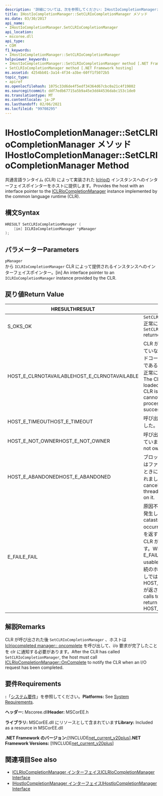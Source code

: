 ```yaml
---
description: '詳細については、次を参照してください: IHostIoCompletionManager:: Setclrio参照マネージャーメソッド'
title: IHostIoCompletionManager::SetCLRIoCompletionManager メソッド
ms.date: 03/30/2017
api_name:
- IHostIoCompletionManager.SetCLRIoCompletionManager
api_location:
- mscoree.dll
api_type:
- COM
f1_keywords:
- IHostIoCompletionManager::SetCLRIoCompletionManager
helpviewer_keywords:
- IHostIoCompletionManager::SetCLRIoCompletionManager method [.NET Framework hosting]
- SetCLRIoCompletionManager method [.NET Framework hosting]
ms.assetid: 4254bb01-3a14-4f34-a3be-60ff1f5072b5
topic_type:
- apiref
ms.openlocfilehash: 1075c33d6de4f5edf34364d67cbc0a21c4f19802
ms.sourcegitcommit: ddf7edb67715a5b9a45e3dd44536dabc153c1de0
ms.translationtype: MT
ms.contentlocale: ja-JP
ms.lasthandoff: 02/06/2021
ms.locfileid: "99708295"
---
```

# <a name="ihostiocompletionmanagersetclriocompletionmanager-method"></a><span data-ttu-id="e9114-103">IHostIoCompletionManager::SetCLRIoCompletionManager メソッド</span><span class="sxs-lookup"><span data-stu-id="e9114-103">IHostIoCompletionManager::SetCLRIoCompletionManager Method</span></span>

<span data-ttu-id="e9114-104">共通言語ランタイム (CLR) によって実装された [Iclrioの](iclriocompletionmanager-interface.md) インスタンスへのインターフェイスポインターをホストに提供します。</span><span class="sxs-lookup"><span data-stu-id="e9114-104">Provides the host with an interface pointer to the [ICLRIoCompletionManager](iclriocompletionmanager-interface.md) instance implemented by the common language runtime (CLR).</span></span>  
  
## <a name="syntax"></a><span data-ttu-id="e9114-105">構文</span><span class="sxs-lookup"><span data-stu-id="e9114-105">Syntax</span></span>  
  
```cpp  
HRESULT SetCLRIoCompletionManager (  
    [in] ICLRIoCompletionManager *pManager  
);  
```  
  
## <a name="parameters"></a><span data-ttu-id="e9114-106">パラメーター</span><span class="sxs-lookup"><span data-stu-id="e9114-106">Parameters</span></span>  

 `pManager`  
 <span data-ttu-id="e9114-107">から `ICLRIoCompletionManager` CLR によって提供されるインスタンスへのインターフェイスポインター。</span><span class="sxs-lookup"><span data-stu-id="e9114-107">[in] An interface pointer to an `ICLRIoCompletionManager` instance provided by the CLR.</span></span>  
  
## <a name="return-value"></a><span data-ttu-id="e9114-108">戻り値</span><span class="sxs-lookup"><span data-stu-id="e9114-108">Return Value</span></span>  
  
|<span data-ttu-id="e9114-109">HRESULT</span><span class="sxs-lookup"><span data-stu-id="e9114-109">HRESULT</span></span>|<span data-ttu-id="e9114-110">説明</span><span class="sxs-lookup"><span data-stu-id="e9114-110">Description</span></span>|  
|-------------|-----------------|  
|<span data-ttu-id="e9114-111">S_OK</span><span class="sxs-lookup"><span data-stu-id="e9114-111">S_OK</span></span>|<span data-ttu-id="e9114-112">`SetCLRIoCompletionManager` 正常に返されました。</span><span class="sxs-lookup"><span data-stu-id="e9114-112">`SetCLRIoCompletionManager` returned successfully.</span></span>|  
|<span data-ttu-id="e9114-113">HOST_E_CLRNOTAVAILABLE</span><span class="sxs-lookup"><span data-stu-id="e9114-113">HOST_E_CLRNOTAVAILABLE</span></span>|<span data-ttu-id="e9114-114">CLR がプロセスに読み込まれていないか、CLR がマネージドコードを実行できない状態であるか、または呼び出しが正常に処理されていません。</span><span class="sxs-lookup"><span data-stu-id="e9114-114">The CLR has not been loaded into a process, or the CLR is in a state in which it cannot run managed code or process the call successfully.</span></span>|  
|<span data-ttu-id="e9114-115">HOST_E_TIMEOUT</span><span class="sxs-lookup"><span data-stu-id="e9114-115">HOST_E_TIMEOUT</span></span>|<span data-ttu-id="e9114-116">呼び出しがタイムアウトしました。</span><span class="sxs-lookup"><span data-stu-id="e9114-116">The call timed out.</span></span>|  
|<span data-ttu-id="e9114-117">HOST_E_NOT_OWNER</span><span class="sxs-lookup"><span data-stu-id="e9114-117">HOST_E_NOT_OWNER</span></span>|<span data-ttu-id="e9114-118">呼び出し元がロックを所有していません。</span><span class="sxs-lookup"><span data-stu-id="e9114-118">The caller does not own the lock.</span></span>|  
|<span data-ttu-id="e9114-119">HOST_E_ABANDONED</span><span class="sxs-lookup"><span data-stu-id="e9114-119">HOST_E_ABANDONED</span></span>|<span data-ttu-id="e9114-120">ブロックされたスレッドまたはファイバーが待機しているときに、イベントが取り消されました。</span><span class="sxs-lookup"><span data-stu-id="e9114-120">An event was canceled while a blocked thread or fiber was waiting on it.</span></span>|  
|<span data-ttu-id="e9114-121">E_FAIL</span><span class="sxs-lookup"><span data-stu-id="e9114-121">E_FAIL</span></span>|<span data-ttu-id="e9114-122">原因不明の致命的なエラーが発生しました。</span><span class="sxs-lookup"><span data-stu-id="e9114-122">An unknown catastrophic failure occurred.</span></span> <span data-ttu-id="e9114-123">メソッドが E_FAIL を返すと、そのプロセス内で CLR が使用できなくなります。</span><span class="sxs-lookup"><span data-stu-id="e9114-123">When a method returns E_FAIL, the CLR is no longer usable within the process.</span></span> <span data-ttu-id="e9114-124">後続のホストメソッドの呼び出しでは HOST_E_CLRNOTAVAILABLE が返されます。</span><span class="sxs-lookup"><span data-stu-id="e9114-124">Subsequent calls to hosting methods return HOST_E_CLRNOTAVAILABLE.</span></span>|  
  
## <a name="remarks"></a><span data-ttu-id="e9114-125">解説</span><span class="sxs-lookup"><span data-stu-id="e9114-125">Remarks</span></span>  

 <span data-ttu-id="e9114-126">CLR が呼び出された後 `SetCLRIoCompletionManager` 、ホストは [Iclriocompleted manager:: oncomplete](iclriocompletionmanager-oncomplete-method.md) を呼び出して、i/o 要求が完了したことを clr に通知する必要があります。</span><span class="sxs-lookup"><span data-stu-id="e9114-126">After the CLR has called `SetCLRIoCompletionManager`, the host must call [ICLRIoCompletionManager::OnComplete](iclriocompletionmanager-oncomplete-method.md) to notify the CLR when an I/O request has been completed.</span></span>  
  
## <a name="requirements"></a><span data-ttu-id="e9114-127">要件</span><span class="sxs-lookup"><span data-stu-id="e9114-127">Requirements</span></span>  

 <span data-ttu-id="e9114-128">**:**「[システム要件](../../get-started/system-requirements.md)」を参照してください。</span><span class="sxs-lookup"><span data-stu-id="e9114-128">**Platforms:** See [System Requirements](../../get-started/system-requirements.md).</span></span>  
  
 <span data-ttu-id="e9114-129">**ヘッダー:** Mscoree.dll</span><span class="sxs-lookup"><span data-stu-id="e9114-129">**Header:** MSCorEE.h</span></span>  
  
 <span data-ttu-id="e9114-130">**ライブラリ:** MSCorEE.dll にリソースとして含まれています</span><span class="sxs-lookup"><span data-stu-id="e9114-130">**Library:** Included as a resource in MSCorEE.dll</span></span>  
  
 <span data-ttu-id="e9114-131">**.NET Framework のバージョン:**[!INCLUDE[net_current_v20plus](../../../../includes/net-current-v20plus-md.md)]</span><span class="sxs-lookup"><span data-stu-id="e9114-131">**.NET Framework Versions:** [!INCLUDE[net_current_v20plus](../../../../includes/net-current-v20plus-md.md)]</span></span>  
  
## <a name="see-also"></a><span data-ttu-id="e9114-132">関連項目</span><span class="sxs-lookup"><span data-stu-id="e9114-132">See also</span></span>

- [<span data-ttu-id="e9114-133">ICLRIoCompletionManager インターフェイス</span><span class="sxs-lookup"><span data-stu-id="e9114-133">ICLRIoCompletionManager Interface</span></span>](iclriocompletionmanager-interface.md)
- [<span data-ttu-id="e9114-134">IHostIoCompletionManager インターフェイス</span><span class="sxs-lookup"><span data-stu-id="e9114-134">IHostIoCompletionManager Interface</span></span>](ihostiocompletionmanager-interface.md)
